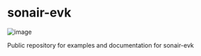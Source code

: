 # sonair-evk

![image](https://github.com/user-attachments/assets/90a13feb-4978-40c9-b9a4-e35ac17033ca)


Public repository for examples and documentation for sonair-evk
